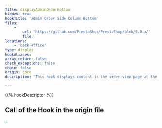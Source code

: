 ```yaml
---
Title: displayAdminOrderBottom
hidden: true
hookTitle: 'Admin Order Side Column Bottom'
files:
    -
        url: 'https://github.com/PrestaShop/PrestaShop/blob/9.0.x/'
        file: 
locations:
    - 'back office'
type: display
hookAliases: 
array_return: false
check_exceptions: false
chain: false
origin: core
description: 'This hook displays content in the order view page at the bottom of the side column'

---
```


{{% hookDescriptor %}}

## Call of the Hook in the origin file

```php
;
```
